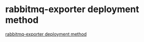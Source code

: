 # rabbitmq-exporter deployment method
[rabbitmq-exporter deployment method](https://aiwithcloud.com/2022/09/19/rabbitmq_exporter_deployment_method/)